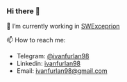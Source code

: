 ### Hi there 👋

🔭 I’m currently working in [SWExceprion](https://github.com/SWException)

📫 How to reach me:
- Telegram: [@ivanfurlan98](https://t.me/ivanfurlan98)
- Linkedin: [ivanfurlan98](https://www.linkedin.com/in/ivanfurlan98/)
- Email: ivanfurlan98@gmail.com
<!--
**ivanfurlan/ivanfurlan** is a ✨ _special_ ✨ repository because its `README.md` (this file) appears on your GitHub profile.

Here are some ideas to get you started:

- 🔭 I’m currently working on ...
- 🌱 I’m currently learning ...
- 👯 I’m looking to collaborate on ...
- 🤔 I’m looking for help with ...
- 💬 Ask me about ...
- 📫 How to reach me: ...
- 😄 Pronouns: ...
- ⚡ Fun fact: ...
-->
